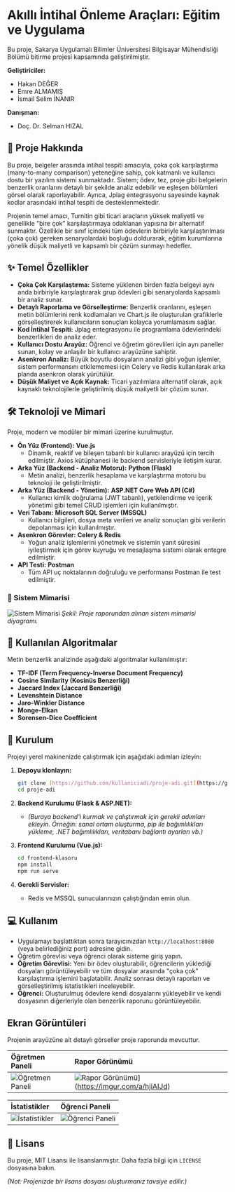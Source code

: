 # Akıllı İntihal Önleme Araçları: Eğitim ve Uygulama

Bu proje, Sakarya Uygulamalı Bilimler Üniversitesi Bilgisayar Mühendisliği Bölümü bitirme projesi kapsamında geliştirilmiştir.

**Geliştiriciler:**
* Hakan DEĞER 
* Emre ALMAMIŞ 
* İsmail Selim İNANIR 

**Danışman:**
* Doç. Dr. Selman HIZAL

## 📝 Proje Hakkında

Bu proje, belgeler arasında intihal tespiti amacıyla, çoka çok karşılaştırma (many-to-many comparison) yeteneğine sahip, çok katmanlı ve kullanıcı dostu bir yazılım sistemi sunmaktadır. Sistem; ödev, tez, proje gibi belgelerin benzerlik oranlarını detaylı bir şekilde analiz edebilir ve eşleşen bölümleri görsel olarak raporlayabilir. Ayrıca, Jplag entegrasyonu sayesinde kaynak kodlar arasındaki intihal tespiti de desteklenmektedir.

Projenin temel amacı, Turnitin gibi ticari araçların yüksek maliyetli ve genellikle "bire çok" karşılaştırmaya odaklanan yapısına bir alternatif sunmaktır. Özellikle bir sınıf içindeki tüm ödevlerin birbiriyle karşılaştırılması (çoka çok) gereken senaryolardaki boşluğu doldurarak, eğitim kurumlarına yönelik düşük maliyetli ve kapsamlı bir çözüm sunmayı hedefler.

## ✨ Temel Özellikler

* **Çoka Çok Karşılaştırma:** Sisteme yüklenen birden fazla belgeyi aynı anda birbiriyle karşılaştırarak grup ödevleri gibi senaryolarda kapsamlı bir analiz sunar.
* **Detaylı Raporlama ve Görselleştirme:** Benzerlik oranlarını, eşleşen metin bölümlerini renk kodlamaları ve Chart.js ile oluşturulan grafiklerle görselleştirerek kullanıcıların sonuçları kolayca yorumlamasını sağlar.
* **Kod İntihal Tespiti:** Jplag entegrasyonu ile programlama ödevlerindeki benzerlikleri de analiz eder.
* **Kullanıcı Dostu Arayüz:** Öğrenci ve öğretim görevlileri için ayrı paneller sunan, kolay ve anlaşılır bir kullanıcı arayüzüne sahiptir.
* **Asenkron Analiz:** Büyük boyutlu dosyaların analizi gibi yoğun işlemler, sistem performansını etkilememesi için Celery ve Redis kullanılarak arka planda asenkron olarak yürütülür.
* **Düşük Maliyet ve Açık Kaynak:** Ticari yazılımlara alternatif olarak, açık kaynaklı teknolojilerle geliştirilmiş düşük maliyetli bir çözüm sunar.

## 🛠️ Teknoloji ve Mimari

Proje, modern ve modüler bir mimari üzerine kurulmuştur.

* **Ön Yüz (Frontend):** **Vue.js**
    * Dinamik, reaktif ve bileşen tabanlı bir kullanıcı arayüzü için tercih edilmiştir. Axios kütüphanesi ile backend servisleriyle iletişim kurar.
* **Arka Yüz (Backend - Analiz Motoru):** **Python (Flask)**
    * Metin analizi, benzerlik hesaplama ve karşılaştırma motoru bu teknoloji ile geliştirilmiştir.
* **Arka Yüz (Backend - Yönetim):** **ASP.NET Core Web API (C#)**
    * Kullanıcı kimlik doğrulama (JWT tabanlı), yetkilendirme ve içerik yönetimi gibi temel CRUD işlemleri için kullanılmıştır.
* **Veri Tabanı:** **Microsoft SQL Server (MSSQL)**
    * Kullanıcı bilgileri, dosya meta verileri ve analiz sonuçları gibi verilerin depolanması için kullanılmıştır.
* **Asenkron Görevler:** **Celery & Redis**
    * Yoğun analiz işlemlerini yönetmek ve sistemin yanıt süresini iyileştirmek için görev kuyruğu ve mesajlaşma sistemi olarak entegre edilmiştir.
* **API Testi:** **Postman**
    * Tüm API uç noktalarının doğruluğu ve performansı Postman ile test edilmiştir.

### 📐 Sistem Mimarisi

![Sistem Mimarisi](https://i.imgur.com/gYlJgR8.png)
*Şekil: Proje raporundan alınan sistem mimarisi diyagramı.*

## 🔬 Kullanılan Algoritmalar

Metin benzerlik analizinde aşağıdaki algoritmalar kullanılmıştır:

* **TF-IDF (Term Frequency-Inverse Document Frequency)**
* **Cosine Similarity (Kosinüs Benzerliği)**
* **Jaccard Index (Jaccard Benzerliği)**
* **Levenshtein Distance**
* **Jaro-Winkler Distance**
* **Monge-Elkan**
* **Sorensen-Dice Coefficient**

## 🚀 Kurulum

Projeyi yerel makinenizde çalıştırmak için aşağıdaki adımları izleyin:

1.  **Depoyu klonlayın:**
    ```bash
    git clone [https://github.com/kullaniciadi/proje-adi.git](https://github.com/kullaniciadi/proje-adi.git)
    cd proje-adi
    ```

2.  **Backend Kurulumu (Flask & ASP.NET):**
    * *(Buraya backend'i kurmak ve çalıştırmak için gerekli adımları ekleyin. Örneğin: sanal ortam oluşturma, pip ile bağımlılıkları yükleme, .NET bağımlılıkları, veritabanı bağlantı ayarları vb.)*

3.  **Frontend Kurulumu (Vue.js):**
    ```bash
    cd frontend-klasoru
    npm install
    npm run serve
    ```

4.  **Gerekli Servisler:**
    * Redis ve MSSQL sunucularınızın çalıştığından emin olun.

## 💻 Kullanım

* Uygulamayı başlattıktan sonra tarayıcınızdan `http://localhost:8080` (veya belirlediğiniz port) adresine gidin.
* Öğretim görevlisi veya öğrenci olarak sisteme giriş yapın.
* **Öğretim Görevlisi:** Yeni bir ödev oluşturabilir, öğrencilerin yüklediği dosyaları görüntüleyebilir ve tüm dosyalar arasında "çoka çok" karşılaştırma işlemini başlatabilir. Analiz sonrası detaylı raporları ve görselleştirilmiş istatistikleri inceleyebilir.
* **Öğrenci:** Oluşturulmuş ödevlere kendi dosyalarını yükleyebilir ve kendi dosyasının diğerleriyle olan benzerlik raporunu görüntüleyebilir.

## Ekran Görüntüleri

Projenin arayüzüne ait detaylı görseller proje raporunda mevcuttur.

| Öğretmen Paneli                                       | Rapor Görünümü                                     |
| :---------------------------------------------------- | :------------------------------------------------- |
| ![Öğretmen Paneli](https://i.imgur.com/kXlqD0H.png)    | ![Rapor Görünümü](https://i.imgur.com/O6LlL7x.png)](https://imgur.com/a/hjiAIJd) |

| İstatistikler                                         | Öğrenci Paneli                                     |
| :---------------------------------------------------- | :------------------------------------------------- |
| ![İstatistikler]([https://i.imgur.com/T0bO9aI.png](https://imgur.com/a/yVtkcZP))      | ![Öğrenci Paneli](https://i.imgur.com/yVqXk1q.png) |

## 📜 Lisans

Bu proje, MIT Lisansı ile lisanslanmıştır. Daha fazla bilgi için `LICENSE` dosyasına bakın.

*(Not: Projenizde bir lisans dosyası oluşturmanız tavsiye edilir.)*
